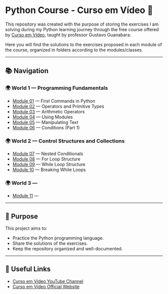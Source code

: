# Python Course - Curso em Vídeo 🐍

This repository was created with the purpose of storing the exercises I am solving during my Python learning journey through the free course offered by [Curso em Vídeo](https://www.youtube.com/c/CursoemVídeo), taught by professor Gustavo Guanabara.

Here you will find the solutions to the exercises proposed in each module of the course, organized in folders according to the modules/classes.


---

## 📚 Navigation

### 🌍 World 1 — Programming Fundamentals

- [Module 01](./m01_First_Commands) — First Commands in Python
- [Module 02](./m02_Operators_and_Primitive_Types) — Operators and Primitive Types
- [Module 03](./m03_Arithmetic_Operators) — Arithmetic Operators
- [Module 04](./m04_Using_Modules) — Using Modules
- [Module 05](./m05_Manipulating_Text) — Manipulating Text
- [Module 06](./m06_Conditions_Part1) — Conditions (Part 1)

### 🌍 World 2 — Control Structures and Collections

- [Module 07](./m07_Nested_Conditionals) — Nested Conditionals
- [Module 08](./m08_For_Loop_Structure) — For Loop Structure
- [Module 09](./m09_While_Loop_Sructure) — While Loop Structure
- [Module 10](./m10_Breaking_While_Loops) — Breaking While Loops

### 🌍 World 3 — 

- [Module 11](./m11) — 

---

## 🚀 Purpose

This project aims to:

- Practice the Python programming language.
- Share the solutions of the exercises.
- Keep the repository organized and well-documented.


---

## 🔗 Useful Links

- [Curso em Vídeo YouTube Channel](https://www.youtube.com/@CursoemVideo)
- [Curso em Vídeo Official Website](https://www.cursoemvideo.com/)
